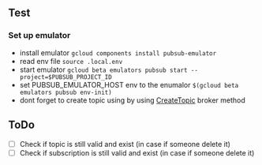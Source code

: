 ## Test

### Set up emulator
- install emulator `gcloud components install pubsub-emulator`
- read env file `source .local.env`
- start emulator `gcloud beta emulators pubsub start --project=$PUBSUB_PROJECT_ID`
- set PUBSUB_EMULATOR_HOST env to the enumalor `$(gcloud beta emulators pubsub env-init)`
- dont forget to create topic using by using [CreateTopic](./broker.go) broker method

## ToDo
- [ ] Check if topic is still valid and exist (in case if someone delete it)
- [ ] Check if subscription is still valid and exist (in case if someone delete it)
